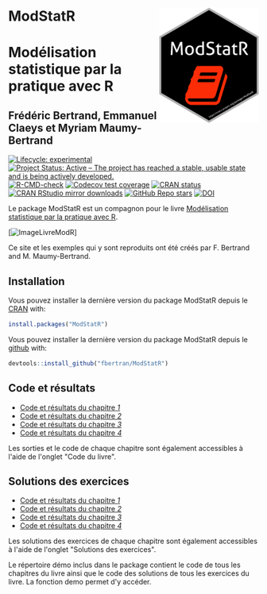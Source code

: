 <!-- README.md is generated from README.Rmd. Please edit that file -->


# ModStatR <img src="man/figures/logo.png" align="right" width="200"/>

# Modélisation statistique par la pratique avec R
## Frédéric Bertrand, Emmanuel Claeys et Myriam Maumy-Bertrand

<!-- badges: start -->
[![Lifecycle: experimental](https://img.shields.io/badge/lifecycle-stable-green.svg)](https://www.tidyverse.org/lifecycle/#stable)
[![Project Status: Active – The project has reached a stable, usable state and is being actively developed.](https://www.repostatus.org/badges/latest/active.svg)](https://www.repostatus.org/#active)
[![R-CMD-check](https://github.com/fbertran/ModStatR/workflows/R-CMD-check/badge.svg)](https://github.com/fbertran/ModStatR/actions)
[![Codecov test coverage](https://codecov.io/gh/fbertran/ModStatR/branch/master/graph/badge.svg)](https://codecov.io/gh/fbertran/ModStatR?branch=master)
[![CRAN status](https://www.r-pkg.org/badges/version/ModStatR)](https://cran.r-project.org/package=ModStatR)
[![CRAN RStudio mirror downloads](https://cranlogs.r-pkg.org/badges/ModStatR)](https://cran.r-project.org/package=ModStatR)
[![GitHub Repo stars](https://img.shields.io/github/stars/fbertran/ModStatR?style=social)](https://github.com/github/fbertran/)
[![DOI](https://zenodo.org/badge/204068588.svg)](https://zenodo.org/badge/latestdoi/204068588)
<!-- badges: end -->

Le package ModStatR est un compagnon pour le livre [Modélisation statistique par la pratique avec R](https://www.dunod.com/sciences-techniques/modelisation-statistique-par-pratique-avec-r-cours-et-exercices-corriges).


[![ImageLivreModR](https://www.dunod.com/sites/default/files/styles/principal_desktop/public/thumbnails/image/9782100793525-001-X.jpeg)]

Ce site et les exemples qui y sont reproduits ont été créés par F. Bertrand and M. Maumy-Bertrand.

## Installation

Vous pouvez installer la dernière version du package ModStatR depuis le [CRAN](https://CRAN.R-project.org) with:


```r
install.packages("ModStatR")
```

Vous pouvez installer la dernière version du package ModStatR depuis le [github](https://github.com) with:


```r
devtools::install_github("fbertran/ModStatR")
```

## Code et résultats

* [Code et résultats du chapitre *1*](https://fbertran.github.io/ModStatR/articles/Chapitre1.html)
* [Code et résultats du chapitre *2*](https://fbertran.github.io/ModStatR/articles/Chapitre2.html)
* [Code et résultats du chapitre *3*](https://fbertran.github.io/ModStatR/articles/Chapitre3.html)
* [Code et résultats du chapitre *4*](https://fbertran.github.io/ModStatR/articles/Chapitre4.html)

Les sorties et le code de chaque chapitre sont également accessibles à l'aide de l'onglet "Code du livre".

## Solutions des exercices

* [Code et résultats du chapitre *1*](https://fbertran.github.io/ModStatR/articles/SolChapitre1.html)
* [Code et résultats du chapitre *2*](https://fbertran.github.io/ModStatR/articles/SolChapitre1.html)
* [Code et résultats du chapitre *3*](https://fbertran.github.io/ModStatR/articles/SolChapitre1.html)
* [Code et résultats du chapitre *4*](https://fbertran.github.io/ModStatR/articles/SolChapitre1.html)

Les solutions des exercices de chaque chapitre sont également accessibles à l'aide de l'onglet "Solutions des exercices".


Le répertoire démo inclus dans le package contient le code de tous les chapitres du livre ainsi que le code des solutions de tous les exercices du livre. La fonction demo permet d'y accéder.
